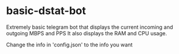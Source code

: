 # basic-dstat-bot
 Extremely basic telegram bot that displays the current incoming and outgoing MBPS and PPS
 It also displays the RAM and CPU usage.
 
 Change the info in 'config.json' to the info you want
